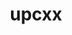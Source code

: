 ---
title: "upcxx"
layout: cache
categories: [package, develop-2024-02-25]
meta: {"versions": ["2023.9.0"], "compilers": ["gcc@=11.4.0", "gcc@=9.4.0", "oneapi@=2024.0.0"], "oss": ["ubuntu20.04", "ubuntu22.04"], "platforms": ["linux"], "targets": ["neoverse_v1", "neoverse_v2", "ppc64le", "x86_64_v3"], "stacks": ["e4s", "e4s-neoverse-v2", "e4s-neoverse_v1", "e4s-oneapi", "e4s-power", "e4s-rocm-external", "root"], "num_specs": 9, "num_specs_by_stack": {"root": 9, "e4s-neoverse_v1": 1, "e4s-power": 1, "e4s": 3, "e4s-rocm-external": 2, "e4s-neoverse-v2": 1, "e4s-oneapi": 1}}
spec_details: [{"hash": "dfdhrphexbkbpson6mvmkhp6uw4q572p", "compiler": "gcc@=11.4.0", "versions": ["2023.9.0"], "os": "ubuntu20.04", "platform": "linux", "target": "neoverse_v1", "variants": ["build_system=generic", "cross=none", "~cuda", "~gasnet", "~level_zero", "+mpi", "~rocm"], "stacks": ["root", "e4s-neoverse_v1"], "size": "-", "tarball": "https://binaries.spack.io/develop-2024-02-25/build_cache/linux-ubuntu20.04-neoverse_v1/gcc-11.4.0/upcxx-2023.9.0/linux-ubuntu20.04-neoverse_v1-gcc-11.4.0-upcxx-2023.9.0-dfdhrphexbkbpson6mvmkhp6uw4q572p.spack"}, {"hash": "mrye365vzwwfhcw3vxcecsjgtlx74ewb", "compiler": "gcc@=9.4.0", "versions": ["2023.9.0"], "os": "ubuntu20.04", "platform": "linux", "target": "ppc64le", "variants": ["build_system=generic", "cross=none", "~cuda", "~gasnet", "~level_zero", "+mpi", "~rocm"], "stacks": ["e4s-power", "root"], "size": "-", "tarball": "https://binaries.spack.io/develop-2024-02-25/build_cache/linux-ubuntu20.04-ppc64le/gcc-9.4.0/upcxx-2023.9.0/linux-ubuntu20.04-ppc64le-gcc-9.4.0-upcxx-2023.9.0-mrye365vzwwfhcw3vxcecsjgtlx74ewb.spack"}, {"hash": "msy7uftuxsdogf4zhb5e54pa4bnoemmn", "compiler": "gcc@=11.4.0", "versions": ["2023.9.0"], "os": "ubuntu20.04", "platform": "linux", "target": "x86_64_v3", "variants": ["build_system=generic", "cross=none", "~cuda", "~gasnet", "~level_zero", "+mpi", "~rocm"], "stacks": ["e4s", "root"], "size": "-", "tarball": "https://binaries.spack.io/develop-2024-02-25/build_cache/linux-ubuntu20.04-x86_64_v3/gcc-11.4.0/upcxx-2023.9.0/linux-ubuntu20.04-x86_64_v3-gcc-11.4.0-upcxx-2023.9.0-msy7uftuxsdogf4zhb5e54pa4bnoemmn.spack"}, {"hash": "uedh47y5neqbmzvmrxkonbjgh7htofp3", "compiler": "gcc@=11.4.0", "versions": ["2023.9.0"], "os": "ubuntu20.04", "platform": "linux", "target": "x86_64_v3", "variants": ["amdgpu_target=gfx90a", "build_system=generic", "cross=none", "~cuda", "~gasnet", "~level_zero", "+mpi", "+rocm"], "stacks": ["e4s-rocm-external", "root"], "size": "-", "tarball": "https://binaries.spack.io/develop-2024-02-25/build_cache/linux-ubuntu20.04-x86_64_v3/gcc-11.4.0/upcxx-2023.9.0/linux-ubuntu20.04-x86_64_v3-gcc-11.4.0-upcxx-2023.9.0-uedh47y5neqbmzvmrxkonbjgh7htofp3.spack"}, {"hash": "v673giqh3ngfgay5q3wqkpqprj42r7u3", "compiler": "gcc@=11.4.0", "versions": ["2023.9.0"], "os": "ubuntu20.04", "platform": "linux", "target": "x86_64_v3", "variants": ["amdgpu_target=gfx908", "build_system=generic", "cross=none", "~cuda", "~gasnet", "~level_zero", "+mpi", "+rocm"], "stacks": ["e4s", "root"], "size": "-", "tarball": "https://binaries.spack.io/develop-2024-02-25/build_cache/linux-ubuntu20.04-x86_64_v3/gcc-11.4.0/upcxx-2023.9.0/linux-ubuntu20.04-x86_64_v3-gcc-11.4.0-upcxx-2023.9.0-v673giqh3ngfgay5q3wqkpqprj42r7u3.spack"}, {"hash": "s63zs4wdzucoqrjjqboylk6csjmeucrr", "compiler": "gcc@=11.4.0", "versions": ["2023.9.0"], "os": "ubuntu20.04", "platform": "linux", "target": "x86_64_v3", "variants": ["amdgpu_target=gfx90a", "build_system=generic", "cross=none", "~cuda", "~gasnet", "~level_zero", "+mpi", "+rocm"], "stacks": ["e4s", "root"], "size": "-", "tarball": "https://binaries.spack.io/develop-2024-02-25/build_cache/linux-ubuntu20.04-x86_64_v3/gcc-11.4.0/upcxx-2023.9.0/linux-ubuntu20.04-x86_64_v3-gcc-11.4.0-upcxx-2023.9.0-s63zs4wdzucoqrjjqboylk6csjmeucrr.spack"}, {"hash": "gusx4pwpq3q5yx23jrvd5qj2xt2yphio", "compiler": "gcc@=11.4.0", "versions": ["2023.9.0"], "os": "ubuntu20.04", "platform": "linux", "target": "x86_64_v3", "variants": ["amdgpu_target=gfx908", "build_system=generic", "cross=none", "~cuda", "~gasnet", "~level_zero", "+mpi", "+rocm"], "stacks": ["e4s-rocm-external", "root"], "size": "-", "tarball": "https://binaries.spack.io/develop-2024-02-25/build_cache/linux-ubuntu20.04-x86_64_v3/gcc-11.4.0/upcxx-2023.9.0/linux-ubuntu20.04-x86_64_v3-gcc-11.4.0-upcxx-2023.9.0-gusx4pwpq3q5yx23jrvd5qj2xt2yphio.spack"}, {"hash": "jzm5awci5mgnpeedaztxc7ohceak5fai", "compiler": "gcc@=11.4.0", "versions": ["2023.9.0"], "os": "ubuntu22.04", "platform": "linux", "target": "neoverse_v2", "variants": ["build_system=generic", "cross=none", "~cuda", "~gasnet", "~level_zero", "+mpi", "~rocm"], "stacks": ["e4s-neoverse-v2", "root"], "size": "-", "tarball": "https://binaries.spack.io/develop-2024-02-25/build_cache/linux-ubuntu22.04-neoverse_v2/gcc-11.4.0/upcxx-2023.9.0/linux-ubuntu22.04-neoverse_v2-gcc-11.4.0-upcxx-2023.9.0-jzm5awci5mgnpeedaztxc7ohceak5fai.spack"}, {"hash": "algx7je3kqhrn5ryxnzumhem2l7irkve", "compiler": "oneapi@=2024.0.0", "versions": ["2023.9.0"], "os": "ubuntu22.04", "platform": "linux", "target": "x86_64_v3", "variants": ["build_system=generic", "cross=none", "~cuda", "~gasnet", "+level_zero", "+mpi", "~rocm"], "stacks": ["root", "e4s-oneapi"], "size": "-", "tarball": "https://binaries.spack.io/develop-2024-02-25/build_cache/linux-ubuntu22.04-x86_64_v3/oneapi-2024.0.0/upcxx-2023.9.0/linux-ubuntu22.04-x86_64_v3-oneapi-2024.0.0-upcxx-2023.9.0-algx7je3kqhrn5ryxnzumhem2l7irkve.spack"}]
---
